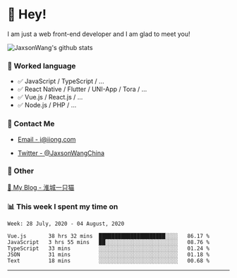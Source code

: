 # 👋 Hey!

I am just a web front-end developer and I am glad to meet you!

![JaxsonWang's github stats](https://github-readme-stats.vercel.app/api?username=JaxsonWang&&show_icons=true&&title_color=1abc9c&&icon_color=1abc9c)


### 📝 Worked language

- ✅ JavaScript / TypeScript / ...
- ✅ React Native / Flutter / UNI-App / Tora / ...
- ✅ Vue.js / React.js / ...
- ✅ Node.js / PHP / ...

### 📮 Contact Me

- [Email - i@iiong.com](mailto:i@iiong.com)

- [Twitter - @JaxsonWangChina](https://twitter.com/JaxsonWangChina)

### 🤪 Other

[📌 My Blog - 淮城一只猫](https://iiong.com)

### 📊 This week I spent my time on

<!--START_SECTION:waka-->
```text
Week: 28 July, 2020 - 04 August, 2020

Vue.js       38 hrs 32 mins  █████████████████████░░░░   86.17 % 
JavaScript   3 hrs 55 mins   ██░░░░░░░░░░░░░░░░░░░░░░░   08.76 % 
TypeScript   33 mins         ░░░░░░░░░░░░░░░░░░░░░░░░░   01.24 % 
JSON         31 mins         ░░░░░░░░░░░░░░░░░░░░░░░░░   01.18 % 
Text         18 mins         ░░░░░░░░░░░░░░░░░░░░░░░░░   00.68 %
```
<!--END_SECTION:waka-->

---
